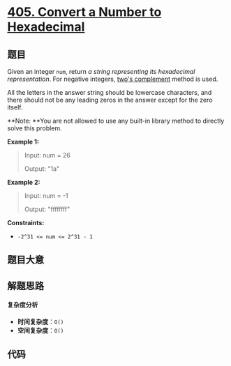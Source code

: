 # [405. Convert a Number to Hexadecimal](https://leetcode.com/problems/convert-a-number-to-hexadecimal/)

## 题目

Given an integer `num`, return _a string representing its hexadecimal
representation_. For negative integers, [two's
complement](https://en.wikipedia.org/wiki/Two%27s_complement) method is used.

All the letters in the answer string should be lowercase characters, and there
should not be any leading zeros in the answer except for the zero itself.

**Note: **You are not allowed to use any built-in library method to directly
solve this problem.

**Example 1:**

> Input: num = 26
>
> Output: "1a"

**Example 2:**

> Input: num = -1
>
> Output: "ffffffff"

**Constraints:**

- `-2^31 <= num <= 2^31 - 1`

## 题目大意

## 解题思路

#### 复杂度分析

- **时间复杂度**：`O()`
- **空间复杂度**：`O()`

## 代码

```javascript

```
